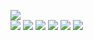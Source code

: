 ![](https://raw.githubusercontent.com/yaim0425/zzzYAIM0425-0600-free-minerals/main/Doc/pycoalprocessing/(1).png)  
![](https://raw.githubusercontent.com/yaim0425/zzzYAIM0425-0600-free-minerals/main/Doc/pycoalprocessing/(2).png)
![](https://raw.githubusercontent.com/yaim0425/zzzYAIM0425-0600-free-minerals/main/Doc/pycoalprocessing/(3).png)
![](https://raw.githubusercontent.com/yaim0425/zzzYAIM0425-0600-free-minerals/main/Doc/pycoalprocessing/(4).png)
![](https://raw.githubusercontent.com/yaim0425/zzzYAIM0425-0600-free-minerals/main/Doc/pycoalprocessing/(5).png)
![](https://raw.githubusercontent.com/yaim0425/zzzYAIM0425-0600-free-minerals/main/Doc/pycoalprocessing/(6).png)
![](https://raw.githubusercontent.com/yaim0425/zzzYAIM0425-0600-free-minerals/main/Doc/pycoalprocessing/(7).png)
